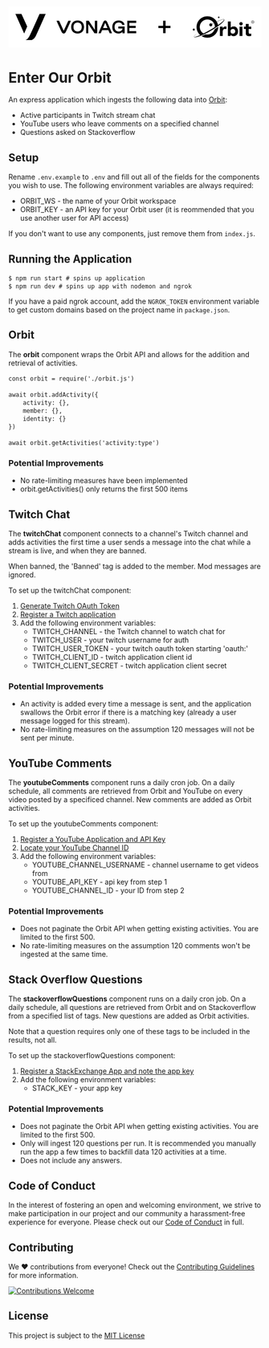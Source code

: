 ![Vonage + Orbit](.github/logo.png)

# Enter Our Orbit

An express application which ingests the following data into [Orbit](https://orbit.love):

* Active participants in Twitch stream chat
* YouTube users who leave comments on a specified channel
* Questions asked on Stackoverflow

## Setup

Rename `.env.example` to `.env` and fill out all of the fields for the components you wish to use. The following environment variables are always required:

* ORBIT_WS - the name of your Orbit workspace
* ORBIT_KEY - an API key for your Orbit user (it is reommended that you use another user for API access)

If you don't want to use any components, just remove them from `index.js`.

## Running the Application

```
$ npm run start # spins up application
$ npm run dev # spins up app with nodemon and ngrok
```

If you have a paid ngrok account, add the `NGROK_TOKEN` environment variable to get custom domains based on the project name in `package.json`.

## Orbit

The __orbit__ component wraps the Orbit API and allows for the addition and retrieval of activities.

```
const orbit = require('./orbit.js')

await orbit.addActivity({
    activity: {},
    member: {},
    identity: {}
})

await orbit.getActivities('activity:type')
```

### Potential Improvements

* No rate-limiting measures have been implemented
* orbit.getActivities() only returns the first 500 items

## Twitch Chat

The __twitchChat__ component connects to a channel's Twitch channel and adds activities the first time a user sends a message into the chat while a stream is live, and when they are banned.

When banned, the 'Banned' tag is added to the member. Mod messages are ignored.

To set up the twitchChat component:

1. [Generate Twitch OAuth Token](https://twitchapps.com/tmi/)
2. [Register a Twitch application](https://dev.twitch.tv/console)
3. Add the following environment variables:
    * TWITCH_CHANNEL - the Twitch channel to watch chat for
    * TWITCH_USER - your twitch username for auth
    * TWITCH_USER_TOKEN - your twitch oauth token starting 'oauth:'
    * TWITCH_CLIENT_ID - twitch application client id
    * TWITCH_CLIENT_SECRET - twitch application client secret

### Potential Improvements

* An activity is added every time a message is sent, and the application swallows the Orbit error if there is a matching key (already a user message logged for this stream).
* No rate-limiting measures on the assumption 120 messages will not be sent per minute.

## YouTube Comments

The __youtubeComments__ component runs a daily cron job. On a daily schedule, all comments are retrieved from Orbit and YouTube on every video posted by a specificed channel. New comments are added as Orbit activities.

To set up the youtubeComments component:

1. [Register a YouTube Application and API Key](https://developers.google.com/youtube/registering_an_application)
2. [Locate your YouTube Channel ID](https://support.google.com/youtube/answer/3250431?hl=en-GB)
3. Add the following environment variables:
    * YOUTUBE_CHANNEL_USERNAME - channel username to get videos from
    * YOUTUBE_API_KEY - api key from step 1
    * YOUTUBE_CHANNEL_ID - your ID from step 2

### Potential Improvements

* Does not paginate the Orbit API when getting existing activities. You are limited to the first 500.
* No rate-limiting measures on the assumption 120 comments won't be ingested at the same time.

## Stack Overflow Questions

The __stackoverflowQuestions__ component runs on a daily cron job. On a daily schedule, all questions are retrieved from Orbit and on Stackoverflow from a specified list of tags. New questions are added as Orbit activities.

Note that a question requires only one of these tags to be included in the results, not all.

To set up the stackoverflowQuestions component:

1. [Register a StackExchange App and note the app key](https://stackapps.com/apps/oauth/register)
2. Add the following environment variables:
    * STACK_KEY - your app key

### Potential Improvements

* Does not paginate the Orbit API when getting existing activities. You are limited to the first 500.
* Only will ingest 120 questions per run. It is recommended you manually run the app a few times to backfill data 120 activities at a time.
* Does not include any answers.

## Code of Conduct

In the interest of fostering an open and welcoming environment, we strive to make participation in our project and our community a harassment-free experience for everyone. Please check out our [Code of Conduct](.github/CODE_OF_CONDUCT.md) in full.

## Contributing

We :heart: contributions from everyone! Check out the [Contributing Guidelines](.github/CONTRIBUTING.md) for more information.

<a href="./../../issues">
<img src="https://img.shields.io/badge/contributions-welcome-brightgreen.svg?style=flat" alt="Contributions Welcome">
</a>

## License

This project is subject to the [MIT License](LICENSE)
